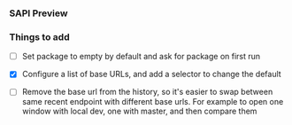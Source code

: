 ### SAPI Preview 

### Things to add

- [ ] Set package to empty by default and ask for package on first run 
- [x] Configure a list of base URLs, and add a selector to change the default
- [ ] Remove the base url from the history, so it's easier to swap between same recent endpoint with different base urls. For example to open one window with local dev, one with master, and then compare them

